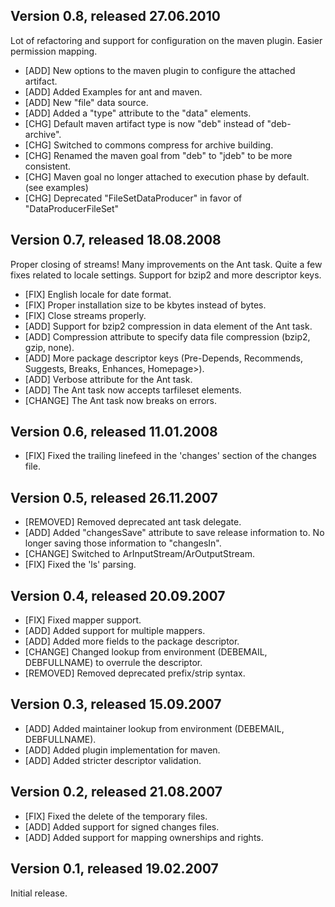 ## Version 0.8, released 27.06.2010

Lot of refactoring and support for configuration on the maven plugin. Easier permission mapping.

* [ADD] New options to the maven plugin to configure the attached artifact.
* [ADD] Added Examples for ant and maven.
* [ADD] New "file" data source.
* [ADD] Added a "type" attribute to the "data" elements.
* [CHG] Default maven artifact type is now "deb" instead of "deb-archive".
* [CHG] Switched to commons compress for archive building.
* [CHG] Renamed the maven goal from "deb" to "jdeb" to be more consistent.
* [CHG] Maven goal no longer attached to execution phase by default. (see examples)
* [CHG] Deprecated "FileSetDataProducer" in favor of "DataProducerFileSet"


## Version 0.7, released 18.08.2008

Proper closing of streams!
Many improvements on the Ant task.
Quite a few fixes related to locale settings.
Support for bzip2 and more descriptor keys.

* [FIX] English locale for date format.	
* [FIX] Proper installation size to be kbytes instead of bytes.	
* [FIX] Close streams properly.	
* [ADD] Support for bzip2 compression in data element of the Ant task.
* [ADD] Compression attribute to specify data file compression (bzip2, gzip, none).
* [ADD] More package descriptor keys (Pre-Depends, Recommends, Suggests, Breaks, Enhances, Homepage>).
* [ADD] Verbose attribute for the Ant task.
* [ADD] The Ant task now accepts tarfileset elements.
* [CHANGE] The Ant task now breaks on errors.


## Version 0.6, released 11.01.2008

* [FIX] Fixed the trailing linefeed in the 'changes' section of the changes file.


## Version 0.5, released 26.11.2007

* [REMOVED] Removed deprecated ant task delegate.
* [ADD] Added "changesSave" attribute to save release information to. No longer saving those information to "changesIn".
* [CHANGE] Switched to ArInputStream/ArOutputStream.
* [FIX] Fixed the 'ls' parsing.


## Version 0.4, released 20.09.2007

* [FIX] Fixed mapper support.
* [ADD] Added support for multiple mappers.
* [ADD] Added more fields to the package descriptor.
* [CHANGE] Changed lookup from environment (DEBEMAIL, DEBFULLNAME) to overrule the descriptor.
* [REMOVED] Removed deprecated prefix/strip syntax.


## Version 0.3, released 15.09.2007

* [ADD] Added maintainer lookup from environment (DEBEMAIL, DEBFULLNAME).
* [ADD] Added plugin implementation for maven.
* [ADD] Added stricter descriptor validation.


## Version 0.2, released 21.08.2007

* [FIX] Fixed the delete of the temporary files.
* [ADD] Added support for signed changes files.
* [ADD] Added support for mapping ownerships and rights.


## Version 0.1, released 19.02.2007

Initial release.
